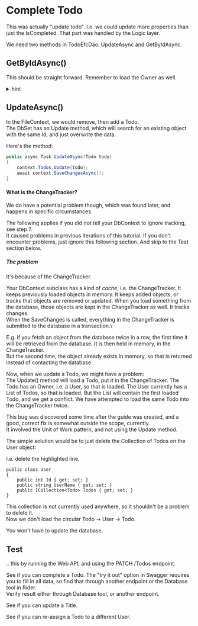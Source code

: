 # Complete Todo

This was actually "update todo". I.e. we could update more properties than just the IsCompleted. That part was handled by the Logic layer.

We need two methods in TodoEfcDao: UpdateAsync and GetByIdAsync.



## GetByIdAsync()

This should be straight forward. Remember to load the Owner as well.

<details>
<summary>hint</summary>

```csharp
public async Task<Todo?> GetByIdAsync(int todoId)
{
    Todo? found = await context.Todos
        .Include(todo => todo.Owner)
        .SingleOrDefaultAsync(todo => todo.Id == todoId);
    return found;
}
```

</details>

## UpdateAsync()

In the FileContext, we would remove, then add a Todo.\
The DbSet has an Update method, which will search for an existing object with the same Id, and just overwrite the data.

Here's the method:

```csharp
public async Task UpdateAsync(Todo todo)
{
    context.Todos.Update(todo);
    await context.SaveChangesAsync();
}
```

#### What is the ChangeTracker?

We do have a potential problem though, which was found later, and happens in specific circumstances.

The following applies if you did not tell your DbContext to ignore tracking, see step 7.\
It caused problems in previous iterations of this tutorial. If you don't encounter problems, just ignore this following section.
And skip to the Test section below.

##### The problem
It's because of the ChangeTracker.

Your DbContext subclass has a kind of _cache_, i.e. the ChangeTracker. 
It keeps previously loaded objects in memory. It keeps added objects, or tracks that objects are removed or updated. 
When you load something from the database, those objects are kept in the ChangeTracker as well. It tracks changes.\
When the SaveChanges is called, everything in the ChangeTracker is submitted to the database in a transaction.\


E.g. if you fetch an object from the database twice in a row, the first time it will be retrieved from the database. It is then held in memory, in the ChangeTracker.\
But the second time, the object already exists in memory, so that is returned instead of contacting the database.

Now, when we update a Todo, we might have a problem:\
The Update() method will load a Todo, put it in the ChangeTracker. The Todo has an Owner, i.e. a User, so that is loaded. The User currently has a List of Todos, so that is loaded. But the List will contain the first loaded Todo, and we get a conflict. We have attempted to load the same Todo into the ChangeTracker twice.

This bug was discovered some time after the guide was created, and a good, correct fix is somewhat outside the scope, currently.\
It involved the Unit of Work pattern, and not using the Update method.

The simple solution would be to just delete the Collection of Todos on the User object:

I.e. delete the highlighted line.

```csharp{5}
public class User
{
    public int Id { get; set; }
    public string UserName { get; set; }
    public ICollection<Todo> Todos { get; set; }
}
```

This collection is not currently used anywhere, so it shouldn't be a problem to delete it.\
Now we don't load the circular Todo -> User -> Todo.

You won't have to update the database.

## Test
.. this by running the Web API, and using the PATCH /Todos endpoint.

See if you can complete a Todo. The "try it out" option in Swagger requires you to fill in all data, so find that through another endpoint or the Database tool in Rider.\
Verify result either through Database tool, or another endpoint.

See if you can update a Title.

See if you can re-assign a Todo to a different User.